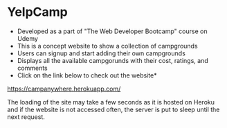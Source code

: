 # YelpCamp
- Developed as a part of "The Web Developer Bootcamp" course on Udemy
- This is a concept website to show a collection of campgrounds
- Users can signup and start adding their own campgrounds
- Displays all the available campgorunds with their cost, ratings, and comments
- Click on the link below to check out the website*

https://campanywhere.herokuapp.com/

The loading of the site may take a few seconds as it is hosted on Heroku and if the website is not accessed often, the server is put to sleep until the next request.

